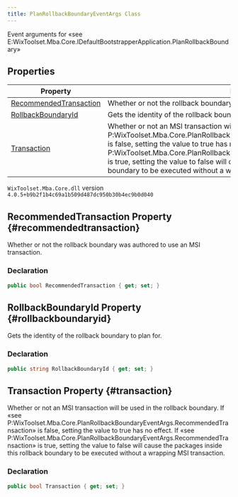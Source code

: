 ```yaml
---
title: PlanRollbackBoundaryEventArgs Class
---
```

Event arguments for «see E:WixToolset.Mba.Core.IDefaultBootstrapperApplication.PlanRollbackBoundary»
## Properties
| Property | Description |
| ------ | ----------- |
| [RecommendedTransaction](#recommendedtransaction) | Whether or not the rollback boundary was authored to use an MSI transaction. |
| [RollbackBoundaryId](#rollbackboundaryid) | Gets the identity of the rollback boundary to plan for. |
| [Transaction](#transaction) | Whether or not an MSI transaction will be used in the rollback boundary. If «see P:WixToolset.Mba.Core.PlanRollbackBoundaryEventArgs.RecommendedTransaction» is false, setting the value to true has no effect. If «see P:WixToolset.Mba.Core.PlanRollbackBoundaryEventArgs.RecommendedTransaction» is true, setting the value to false will cause the packages inside this rollback boundary to be executed without a wrapping MSI transaction. |
`WixToolset.Mba.Core.dll` version `4.0.5+b9b2f1b4c69a1b509d487dc950b30b4ec9b0d040`
## RecommendedTransaction Property {#recommendedtransaction}
Whether or not the rollback boundary was authored to use an MSI transaction.
### Declaration
```cs
public bool RecommendedTransaction { get; set; }
```
## RollbackBoundaryId Property {#rollbackboundaryid}
Gets the identity of the rollback boundary to plan for.
### Declaration
```cs
public string RollbackBoundaryId { get; set; }
```
## Transaction Property {#transaction}
Whether or not an MSI transaction will be used in the rollback boundary. If «see P:WixToolset.Mba.Core.PlanRollbackBoundaryEventArgs.RecommendedTransaction» is false, setting the value to true has no effect. If «see P:WixToolset.Mba.Core.PlanRollbackBoundaryEventArgs.RecommendedTransaction» is true, setting the value to false will cause the packages inside this rollback boundary to be executed without a wrapping MSI transaction.
### Declaration
```cs
public bool Transaction { get; set; }
```
